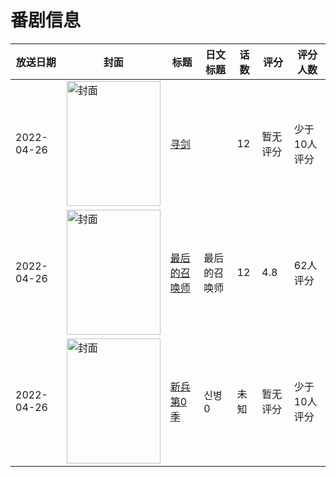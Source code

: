 # 番剧信息

|放送日期|封面|标题|日文标题|话数|评分|评分人数|
|---|---|---|---|---|---|---|
|2022-04-26|<img src="https://lain.bgm.tv/pic/cover/c/08/2d/378472_mfmDe.jpg" alt="封面" style="width:150px;height:200px;object-fit:cover;">|[寻剑](https://bangumi.tv/subject/378472)||12|暂无评分|少于10人评分|
|2022-04-26|<img src="https://lain.bgm.tv/pic/cover/c/25/de/268449_HX5xR.jpg" alt="封面" style="width:150px;height:200px;object-fit:cover;">|[最后的召唤师](https://bangumi.tv/subject/268449)|最后的召唤师|12|4.8|62人评分|
|2022-04-26|<img src="https://lain.bgm.tv/pic/cover/c/56/ee/399392_sMku0.jpg" alt="封面" style="width:150px;height:200px;object-fit:cover;">|[新兵 第0季](https://bangumi.tv/subject/399392)|신병0|未知|暂无评分|少于10人评分|
